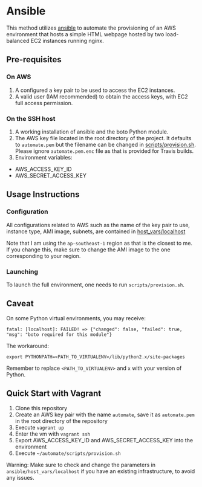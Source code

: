 # Ansible
This method utilizes [ansible](https://github.com/ansible/ansible) to automate the provisioning of an AWS environment that hosts a simple HTML webpage hosted by two load-balanced EC2 instances running nginx.

## Pre-requisites

### On AWS

1. A configured a key pair to be used to access the EC2 instances.
1. A valid user (IAM recommended) to obtain the access keys, with EC2 full access permission.

### On the SSH host

1. A working installation of ansible and the boto Python module.
1. The AWS key file located in the root directory of the project. It defaults to `automate.pem` but the filename can be changed in  [scripts/provision.sh](../scripts/provision.sh). Please ignore `automate.pem.enc` file as that is provided for Travis builds.
1. Environment variables:
  - AWS_ACCESS_KEY_ID
  - AWS_SECRET_ACCESS_KEY

## Usage Instructions

### Configuration

All configurations related to AWS such as the name of the key pair to use, instance type, AMI image, subnets, are contained in
[host_vars/localhost](host_vars/localhost)

Note that I am using the `ap-southeast-1` region as that is the closest to me. If you change this, make sure to change the AMI image to the one corresponding to your region.

### Launching
To launch the full environment, one needs to run `scripts/provision.sh`.

## Caveat

On some Python virtual environments, you may receive:

`fatal: [localhost]: FAILED! => {"changed": false, "failed": true, "msg": "boto required for this module"}`

The workaround:

`export PYTHONPATH=<PATH_TO_VIRTUALENV>/lib/python2.x/site-packages`

Remember to replace `<PATH_TO_VIRTUALENV>` and `x` with your version of Python.

## Quick Start with Vagrant

1. Clone this repository
1. Create an AWS key pair with the name `automate`, save it as `automate.pem` in the root directory of the repository
1. Execute `vagrant up`
1. Enter the vm with `vagrant ssh`
1. Export AWS_ACCESS_KEY_ID and AWS_SECRET_ACCESS_KEY into the environment
1. Execute `~/automate/scripts/provision.sh`

Warning: Make sure to check and change the parameters in `ansible/host_vars/localhost` if you have an existing infrastructure, to avoid any issues.
